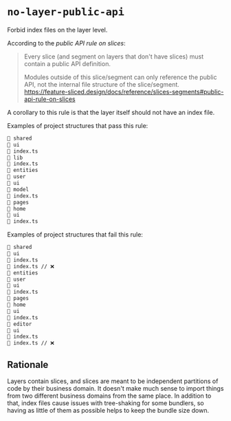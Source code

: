 # `no-layer-public-api`

Forbid index files on the layer level.

According to the _public API rule on slices_:

> Every slice (and segment on layers that don't have slices) must contain a public API definition.
>
> Modules outside of this slice/segment can only reference the public API, not the internal file structure of the slice/segment.
> https://feature-sliced.design/docs/reference/slices-segments#public-api-rule-on-slices

A corollary to this rule is that the layer itself should not have an index file.

Examples of project structures that pass this rule:

```md
📂 shared
📂 ui
📄 index.ts
📂 lib
📄 index.ts
📂 entities
📂 user
📂 ui
📂 model
📄 index.ts
📂 pages
📂 home
📂 ui
📄 index.ts
```

Examples of project structures that fail this rule:

```md
📂 shared
📂 ui
📄 index.ts
📄 index.ts // ❌
📂 entities
📂 user
📂 ui
📄 index.ts
📂 pages
📂 home
📂 ui
📄 index.ts
📂 editor
📂 ui
📄 index.ts
📄 index.ts // ❌
```

## Rationale

Layers contain slices, and slices are meant to be independent partitions of code by their business domain. It doesn't make much sense to import things from two different business domains from the same place. In addition to that, index files cause issues with tree-shaking for some bundlers, so having as little of them as possible helps to keep the bundle size down.
